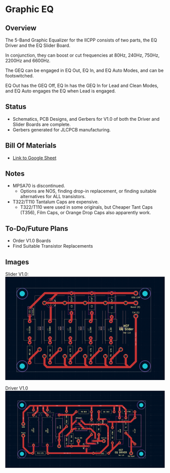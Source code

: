 # Graphic EQ

## Overview
The 5-Band Graphic Equalizer for the IICPP consists of two parts, the EQ Driver and the EQ Slider Board. 

In conjunction, they can boost or cut frequencies at 80Hz, 240Hz, 750Hz, 2200Hz and 6600Hz.

The GEQ can be engaged in EQ Out, EQ In, and EQ Auto Modes, and can be footswitched.

EQ Out has the GEQ Off, EQ In has the GEQ In for Lead and Clean Modes, and EQ Auto engages the EQ when Lead is engaged.

## Status
  - Schematics, PCB Designs, and Gerbers for V1.0 of both the Driver and Slider Boards are complete.
  - Gerbers generated for JLCPCB manufacturing.

## Bill Of Materials
  - [Link to Google Sheet](https://docs.google.com/spreadsheets/d/1ZE0vuGfygjLFiTaHai0WybOM6v7LY0qXNIPXHzz1JHo/edit?gid=0#gid=0)

## Notes
  - MPSA70 is discontinued.
    - Options are NOS, finding drop-in replacement, or finding suitable alternatives for ALL transistors.
  - T322/T110 Tantalum Caps are expensive.
    - T322/T110 were used in some originals, but Cheaper Tant Caps (T356), Film Caps, or Orange Drop Caps also apparently work.
    
## To-Do/Future Plans
  - Order V1.0 Boards
  - Find Suitable Transistor Replacements

## Images
Slider V1.0:
![SliderV1.0](../Images/SliderV1.0.png)

Driver V1.0
![DriverV1.0](../Images/DriverV1.0.png)
